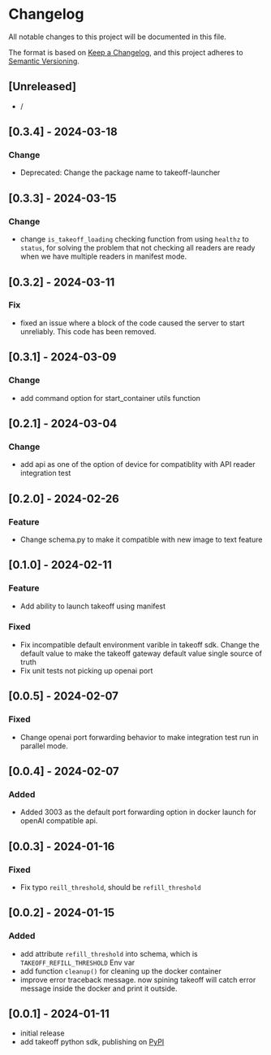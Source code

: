 # Changelog

All notable changes to this project will be documented in this file.

The format is based on [Keep a Changelog],
and this project adheres to [Semantic Versioning].

## [Unreleased]

- /

## [0.3.4] - 2024-03-18

### Change

- Deprecated: Change the package name to takeoff-launcher

## [0.3.3] - 2024-03-15

### Change

- change `is_takeoff_loading` checking function from using `healthz` to `status`, for solving the problem that not checking all readers are ready when we have multiple readers in manifest mode.


## [0.3.2] - 2024-03-11

### Fix

- fixed an issue where a block of the code caused the server to start unreliably. This code has been removed.

## [0.3.1] - 2024-03-09

### Change

- add command option for start_container utils function

## [0.2.1] - 2024-03-04

### Change

- add api as one of the option of device for compatiblity with API reader integration test 

## [0.2.0] - 2024-02-26

### Feature

- Change schema.py to make it compatible with new image to text feature 

## [0.1.0] - 2024-02-11

### Feature

- Add ability to launch takeoff using manifest

### Fixed

- Fix incompatible default environment varible in takeoff sdk. Change the default value to make the takeoff gateway default value single source of truth
- Fix unit tests not picking up openai port

## [0.0.5] - 2024-02-07

### Fixed

- Change openai port forwarding behavior to make integration test run in parallel mode.

## [0.0.4] - 2024-02-07

### Added

- Added 3003 as the default port forwarding option in docker launch for openAI compatible api.

## [0.0.3] - 2024-01-16

### Fixed

- Fix typo `reill_threshold`, should be `refill_threshold`

## [0.0.2] - 2024-01-15

### Added

- add attribute `refill_threshold` into schema, which is `TAKEOFF_REFILL_THRESHOLD` Env var
- add function `cleanup()` for cleaning up the docker container
- improve error traceback message. now spining takeoff will catch error message inside the docker and print it outside.

## [0.0.1] - 2024-01-11

- initial release
- add takeoff python sdk, publishing on [PyPI](https://pypi.org/project/takeoff-sdk/)

<!-- Links -->

[keep a changelog]: https://keepachangelog.com/en/1.0.0/
[semantic versioning]: https://semver.org/spec/v2.0.0.html
